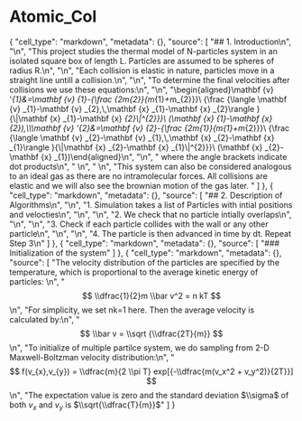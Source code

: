# Atomic_Col

{
   "cell_type": "markdown",
   "metadata": {},
   "source": [
    "## 1. Introduction\n",
    "\n",
    "This project studies the thermal model of N-particles system in an isolated square box of length L. Particles are assumed to be spheres of radius R.\n",
    "\n",
    "Each collision is elastic in nature, particles move in a straight line untill a collision.\n",
    "\n",
    "To determine the final velocities after collisions we use these equations:\n",
    "\n",
    "\\begin{aligned}\\mathbf {v} '_{1}&=\\mathbf {v} _{1}-{\\frac {2m_{2}}{m_{1}+m_{2}}}\\ {\\frac {\\langle \\mathbf {v} _{1}-\\mathbf {v} _{2},\\,\\mathbf {x} _{1}-\\mathbf {x} _{2}\\rangle }{\\|\\mathbf {x} _{1}-\\mathbf {x} _{2}\\|^{2}}}\\ (\\mathbf {x} _{1}-\\mathbf {x} _{2}),\\\\\\mathbf {v} '_{2}&=\\mathbf {v} _{2}-{\\frac {2m_{1}}{m_{1}+m_{2}}}\\ {\\frac {\\langle \\mathbf {v} _{2}-\\mathbf {v} _{1},\\,\\mathbf {x} _{2}-\\mathbf {x} _{1}\\rangle }{\\|\\mathbf {x} _{2}-\\mathbf {x} _{1}\\|^{2}}}\\ (\\mathbf {x} _{2}-\\mathbf {x} _{1})\\end{aligned}\n",
    "\n",
    "                                     where the angle brackets indicate dot products\n",
    "                                     \n",
    "                                     \n",
    "This system can also be considered analogous to an ideal gas as there are no intramolecular forces. All collisions are elastic and we will also see the brownian motion of the gas later. "
   ]
  },
  {
   "cell_type": "markdown",
   "metadata": {},
   "source": [
    "## 2. Description of Algorithms\n",
    "\n",
    "1. Simulation takes a list of Particles with intial positions and velocties\n",
    "\n",
    "\n",
    "2. We check that no particle intially overlaps\n",
    "\n",
    "\n",
    "3. Check if each particle collides with the wall or any other particle\n",
    "\n",
    "\n",
    "4. The particle is then advanced in time by dt. Repeat Step 3\n"
   ]
  },
  {
   "cell_type": "markdown",
   "metadata": {},
   "source": [
    "### Initialization of the system"
   ]
  },
  {
   "cell_type": "markdown",
   "metadata": {},
   "source": [
    "The velocity distribution of the particles are specified by the temperature, which is proportional to the average kinetic energy of particles: \n",
    "$$ \\dfrac{1}{2}m \\bar v^2 = n kT $$\n",
    "For simplicity, we set nk=1 here. Then the average velocity is calculated by:\n",
    "$$ \\bar v = \\sqrt {\\dfrac{2T}{m}} $$\n",
    "To initialize of multiple partilce system, we do sampling from 2-D Maxwell-Boltzman velocity distribution:\n",
    "$$ f(v_{x},v_{y}) =  \\dfrac{m}{2 \\pi T} exp[{-\\dfrac{m(v_x^2 + v_y^2)}{2T}}] $$\n",
    "The expectation value is zero and the standard deviation $\\sigma$ of both $v_x$ and $v_y$ is $\\sqrt{\\dfrac{T}{m}}$"
   ]
  }
